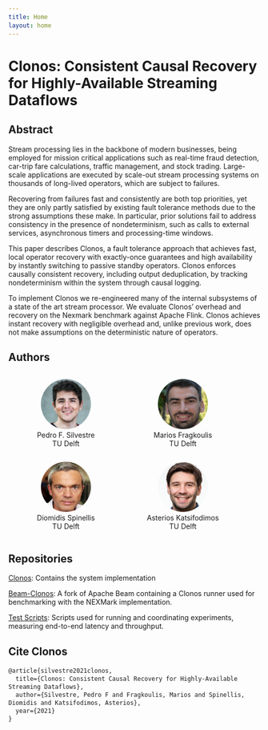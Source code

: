 ```yaml
---
title: Home
layout: home
---
```

# Clonos: Consistent Causal Recovery for Highly-Available Streaming Dataflows


## Abstract
Stream processing lies in the backbone of modern businesses, being
employed for mission critical applications such as real-time fraud
detection, car-trip fare calculations, traffic management, and stock
trading. Large-scale applications are executed by scale-out stream
processing systems on thousands of long-lived operators, which are
subject to failures. 

Recovering from failures fast and consistently are
both top priorities, yet they are only partly satisfied by existing fault
tolerance methods due to the strong assumptions these make. In
particular, prior solutions fail to address consistency in the presence
of nondeterminism, such as calls to external services, asynchronous
timers and processing-time windows.

This paper describes Clonos, a fault tolerance approach that
achieves fast, local operator recovery with exactly-once guarantees
and high availability by instantly switching to passive standby
operators. Clonos enforces causally consistent recovery, including
output deduplication, by tracking nondeterminism within the system 
through causal logging. 

To implement Clonos we re-engineered
many of the internal subsystems of a state of the art stream processor.
We evaluate Clonos’ overhead and recovery on the Nexmark
benchmark against Apache Flink. Clonos achieves instant recovery
with negligible overhead and, unlike previous work, does not make
assumptions on the deterministic nature of operators.

## Authors

<figure class="item" style="vertical-align:top; display: inline-block; text-align:center; width:150px">
    <a href="https://www.doc.ic.ac.uk/~pms20/"><img src="pedro_silvestre.jpg" height="100" width="100" style="border-radius:50%"/></a>
    <figcaption class="caption" style="display:block">Pedro F. Silvestre <br>TU Delft</figcaption>
</figure>


<figure class="item" style="vertical-align:top; display: inline-block; text-align:center; width:150px">
    <a href="http://mariosfragkoulis.gr/"><img src="marios_fragkoulis.jpg" height="100" width="100" style="border-radius:50%"/></a>
    <figcaption class="caption" style="display:block">Marios Fragkoulis <br> TU Delft</figcaption>
</figure>

<figure class="item" style="vertical-align:top; display: inline-block; text-align:center; width:150px">
    <a href="https://www.spinellis.gr"><img src="diomidis_spinellis.jpg" height="100" width="100" style="border-radius:50%"/></a>
    <figcaption class="caption" style="display:block">Diomidis Spinellis <br>TU Delft</figcaption>
</figure>

<figure class="item" style="vertical-align:top; display: inline-block; text-align:center; width:150px">
    <a href="http://asterios.katsifodimos.com/"><img src="asterios_katsifodimos.jpg" height="100" width="100" style="border-radius:50%"/></a>
    <figcaption class="caption" style="display:block">Asterios Katsifodimos <br>TU Delft</figcaption>
</figure>


## Repositories

[Clonos](https://github.com/delftdata/Clonos): Contains the system implementation

[Beam-Clonos](https://github.com/delftdata/beam): A fork of Apache Beam containing a Clonos runner used for benchmarking with the NEXMark implementation.

[Test Scripts](https://github.com/delftdata/flink-test-scripts): Scripts used for running and coordinating experiments, measuring end-to-end latency and throughput.


## Cite Clonos

```
@article{silvestre2021clonos,
  title={Clonos: Consistent Causal Recovery for Highly-Available Streaming Dataflows},
  author={Silvestre, Pedro F and Fragkoulis, Marios and Spinellis, Diomidis and Katsifodimos, Asterios},
  year={2021}
}
```
